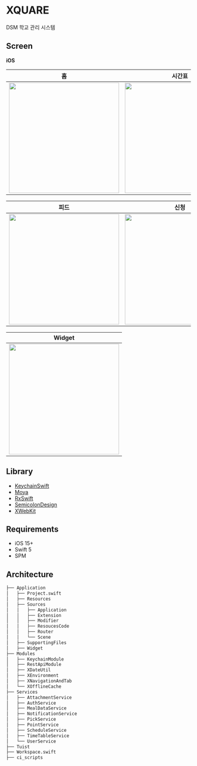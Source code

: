 
# XQUARE
DSM 학교 관리 시스템


## Screen
**iOS**

|홈|시간표|학사일정|
|:---:|:---:|:---:|
|<img src="https://user-images.githubusercontent.com/81291116/230513521-7dcd8e16-f9ed-4213-968f-755ea67604dc.png" width="300px">|<img src="https://user-images.githubusercontent.com/81291116/230513562-5d1cf0e9-c17f-4427-9c72-d889c34e8189.png" width="300px">|<img src="https://user-images.githubusercontent.com/81291116/230513636-453e531e-f0fd-42b6-b929-a9eaad55e166.png" width="300px">

|피드|신청|전체|
|:---:|:---:|:---:|
|<img src="https://user-images.githubusercontent.com/81291116/230513665-2222ff73-fd91-4cdd-a51e-acf6d0511d13.png" width="300px">|<img src="https://user-images.githubusercontent.com/81291116/230513698-d540a453-087e-4cf4-9b95-7a870ad48d78.png" width="300px">|<img src="https://user-images.githubusercontent.com/81291116/230513738-85d66972-7846-48aa-950a-ff999311f409.png" width="300px">

|Widget|
|:--:|
|<img src="https://user-images.githubusercontent.com/81291116/230514161-147fe907-783c-43a6-bfe8-7f7a48bfd57e.jpeg" width="300px">|


## Library
- [KeychainSwift](https://github.com/evgenyneu/keychain-swift)
- [Moya](https://github.com/Moya/Moya.git)
- [RxSwift](https://github.com/ReactiveX/RxSwift)
- [SemicolonDesign](https://github.com/semicolonDSM/SemicolonDesign_iOS.git)
- [XWebKit](https://github.com/team-xquare/XWebKit)

## Requirements

- iOS 15+
- Swift 5
- SPM

## Architecture
```bash
├── Application
│   ├── Project.swift
│   ├── Resources
│   ├── Sources
│   │   ├── Application
│   │   ├── Extension
│   │   ├── Modifier
│   │   ├── ResoucesCode
│   │   ├── Router
│   │   └── Scene
│   ├── SupportingFiles
│   ├── Widget
├── Modules
│   ├── KeychainModule
│   ├── RestApiModule
│   ├── XDateUtil
│   ├── XEnvironment
│   ├── XNavigationAndTab
│   └── XOfflineCache
├── Services
│   ├── AttachmentService
│   ├── AuthService
│   ├── MealDataService
│   ├── NotificationService
│   ├── PickService
│   ├── PointService
│   ├── ScheduleService
│   ├── TimeTableService
│   └── UserService
├── Tuist
├── Workspace.swift
├── ci_scripts
